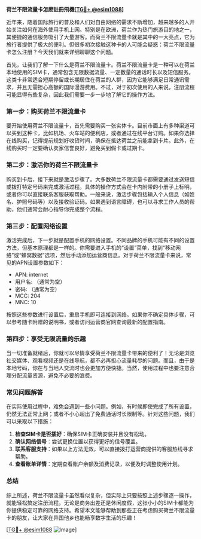 **荷兰不限流量卡怎麽註冊飛機[[TG💪+ @esim1088](https://t.me/s/esim1088)]**

近年来，随着国际旅行的普及和人们对自由网络的需求不断增加，越来越多的人开始关注如何在海外使用手机上网。特别是在欧洲，荷兰作为热门旅游目的地之一，其便捷的通信服务吸引了大量游客。而荷兰不限流量卡就是其中的一大亮点，它为旅行者提供了极大的便利。但很多初次接触这种卡的人可能会疑惑：荷兰不限流量卡怎么注册？今天我们就来详细聊聊这个问题。

首先，让我们了解一下什么是荷兰不限流量卡。荷兰不限流量卡是一种可以在荷兰本地使用的SIM卡，通常包含无限数据流量、一定数量的通话时长以及短信服务。这类卡非常适合短期停留或长期居住在荷兰的人群，因为它能够满足日常通讯需求，并且无需担心高额的国际漫游费用。不过，对于初次使用的人来说，注册流程可能显得有些复杂，因此我们需要一步一步地了解它的操作方法。

### **第一步：购买荷兰不限流量卡**
要开始使用荷兰不限流量卡，首先需要购买一张实体卡。目前市面上有多种渠道可以买到这种卡，比如机场、火车站的便利店，或者通过在线平台订购。如果你选择在线购买，记得提前规划好收货时间，确保在抵达荷兰之前能拿到卡片。此外，在线购买时一定要确认卖家信誉良好，避免买到假卡或过期卡。

### **第二步：激活你的荷兰不限流量卡**
购买到卡后，接下来就是激活步骤了。大多数荷兰不限流量卡都需要通过发送短信或拨打特定号码来完成激活过程。具体的操作方式会在卡内附带的小册子上标明，或者你可以直接联系客服获取帮助。一般来说，激活步骤包括输入个人信息（如姓名、护照号码等）以及接收验证码。如果遇到语言障碍，也可以寻求工作人员的帮助，他们通常会耐心指导你完成整个流程。

### **第三步：配置网络设置**
激活完成后，下一步就是配置手机的网络设置。不同品牌的手机可能有不同的设置方法，但基本原理都是一样的。你需要进入手机的“设置”菜单，找到“移动网络”或“蜂窝数据”选项，然后手动添加运营商信息。对于荷兰不限流量卡来说，常见的APN设置参数如下：
- APN: internet
- 用户名: （通常为空）
- 密码: （通常为空）
- MCC: 204
- MNC: 10

按照这些参数进行设置后，重启手机即可连接到网络。如果你不确定具体步骤，可以参考随卡附赠的说明书，或者访问运营商官网查询最新的配置指南。

### **第四步：享受无限流量的乐趣**
当一切准备就绪后，你就可以尽情享受荷兰不限流量卡带来的便利了！无论是浏览社交媒体、观看视频还是在线导航，都不必再担心流量耗尽的问题。而且，由于是本地号码，你在与当地人交流时也会更加方便快捷。当然，使用过程中也要注意合理分配流量资源，避免不必要的浪费。

### **常见问题解答**
在实际使用过程中，难免会遇到一些小问题。例如，有时候即使完成了所有设置，仍然无法正常上网；或者不小心超出了免费通话时长限制等。针对这些问题，我们可以采取以下措施：

1. **检查SIM卡是否插好**：确保SIM卡正确安装并且没有松动。
2. **确认网络信号**：尝试更换位置以获得更好的信号覆盖。
3. **联系客服支持**：如果以上方法无效，可以直接拨打运营商提供的客服热线寻求帮助。
4. **查看账单详情**：定期查看账户余额及消费记录，以便及时调整使用计划。

### **总结**
综上所述，荷兰不限流量卡虽然看似复杂，但实际上只要按照上述步骤逐一操作，就能轻松搞定注册流程。无论是商务出差还是休闲度假，这张小小的SIM卡都能为你提供稳定可靠的网络支持。希望本文能够帮助到那些正在考虑购买荷兰不限流量卡的朋友，让大家在异国他乡也能畅享数字生活的乐趣！

[[TG💪+ @esim1088](https://t.me/s/esim1088) ![Image](https://i.postimg.cc/4NQfJmqS/Snipaste-2025-05-13-00-14-12.png)]